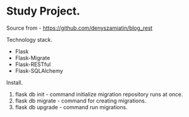 # Study Project.

Source from - https://github.com/denyszamiatin/blog_rest

Technology stack.

- Flask
- Flask-Migrate
- Flask-RESTful
- Flask-SQLAlchemy

Install.

1) flask db init - command initialize migration repository runs at once.
2) flask db migrate - command for creating migrations.
3) flask db upgrade - command run migrations.
